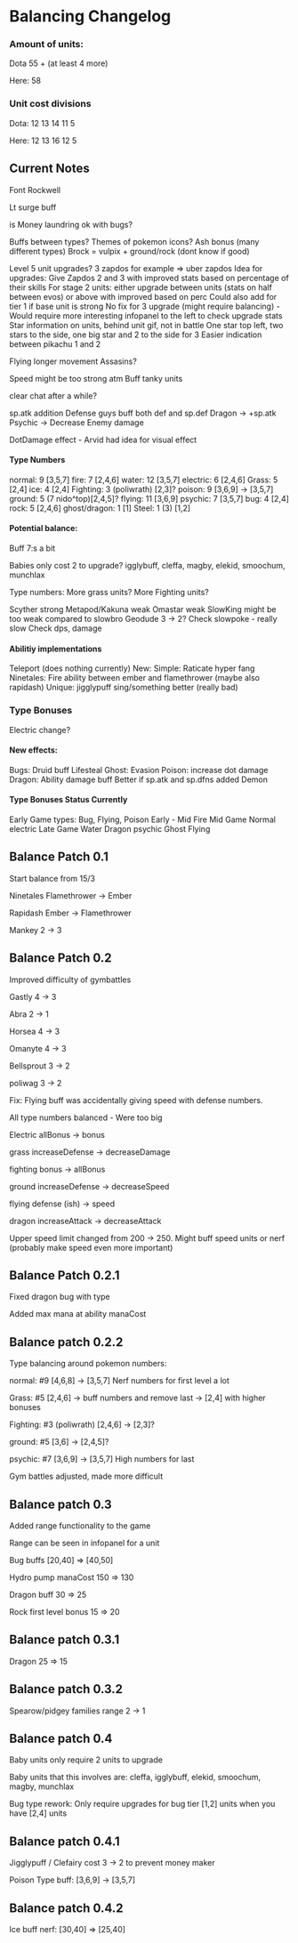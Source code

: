 # Balancing Changelog

### Amount of units:

Dota 55 + (at least 4 more)

Here: 58

### Unit cost divisions

Dota: 12 13 14 11 5

Here: 12 13 16 12 5

## Current Notes

Font Rockwell

Lt surge buff

is Money laundring ok with bugs?

Buffs between types?
  Themes of pokemon icons?
    Ash bonus (many different types)
    Brock = vulpix + ground/rock (dont know if good)

Level 5 unit upgrades?
  3 zapdos for example => uber zapdos
  Idea for upgrades: 
    Give Zapdos 2 and 3 with improved stats based on percentage of their skills
    For stage 2 units: either upgrade between units (stats on half between evos) or above with improved based on perc
      Could also add for tier 1 if base unit is strong
    No fix for 3 upgrade (might require balancing)
    -
    Would require more interesting infopanel to the left to check upgrade stats
    Star information on units, behind unit gif, not in battle
      One star top left, two stars to the side, one big star and 2 to the side for 3
      Easier indication between pikachu 1 and 2

Flying longer movement
  Assasins?

Speed might be too strong atm
    Buff tanky units

clear chat after a while?

sp.atk addition
  Defense guys buff both def and sp.def
  Dragon -> +sp.atk
  Psychic -> Decrease Enemy damage

DotDamage effect - Arvid had idea for visual effect

#### Type Numbers

normal: 9 [3,5,7]
fire: 7 [2,4,6]
water: 12 [3,5,7]
electric: 6 [2,4,6]
Grass: 5 [2,4]
ice: 4 [2,4]
Fighting: 3 (poliwrath) [2,3]?
poison: 9 [3,6,9] -> [3,5,7]
ground: 5 (7 nido^top)[2,4,5]?
flying: 11 [3,6,9]
psychic: 7 [3,5,7]
bug: 4  [2,4]
rock: 5 [2,4,6]
ghost/dragon: 1 [1]
Steel: 1 (3) [1,2]


#### Potential balance:

  Buff 7:s a bit

  Babies only cost 2 to upgrade?
    igglybuff, cleffa, magby, elekid, smoochum, munchlax

  Type numbers:
  More grass units?
  More Fighting units?

  Scyther strong
  Metapod/Kakuna weak
  Omastar weak
  SlowKing might be too weak compared to slowbro
  Geodude 3 -> 2?
  Check slowpoke - really slow
  Check dps, damage

#### Abilitiy implementations
  Teleport (does nothing currently)
  New:
    Simple: 
      Raticate hyper fang
      Ninetales: Fire ability between ember and flamethrower (maybe also rapidash)
    Unique:
      jigglypuff sing/something better (really bad)

### Type Bonuses

Electric change?

#### New effects: 
  Bugs: Druid buff
  Lifesteal
  Ghost: Evasion
  Poison: increase dot damage
  Dragon: Ability damage buff
    Better if sp.atk and sp.dfns added
  Demon

#### Type Bonuses Status Currently
  Early Game types:
      Bug, Flying, Poison
  Early - Mid
      Fire
  Mid Game
      Normal electric
  Late Game
      Water Dragon psychic Ghost
      Flying 
    

## Balance Patch 0.1

Start balance from 15/3

Ninetales Flamethrower -> Ember

Rapidash Ember -> Flamethrower

Mankey 2 -> 3

## Balance Patch 0.2

Improved difficulty of gymbattles

Gastly 4 -> 3

Abra 2 -> 1

Horsea 4 -> 3

Omanyte 4 -> 3

Bellsprout 3 -> 2

poliwag 3 -> 2

Fix: Flying buff was accidentally giving speed with defense numbers. 

All type numbers balanced - Were too big

  Electric allBonus -> bonus

  grass increaseDefense -> decreaseDamage

  fighting bonus -> allBonus 

  ground increaseDefense -> decreaseSpeed

  flying defense (ish) -> speed

  dragon increaseAttack -> decreaseAttack

Upper speed limit changed from 200 -> 250. Might buff speed units or nerf (probably make speed even more important)

## Balance Patch 0.2.1

Fixed dragon bug with type

Added max mana at ability manaCost

## Balance patch 0.2.2

Type balancing around pokemon numbers:

normal: #9 [4,6,8] -> [3,5,7] Nerf numbers for first level a lot

Grass: #5 [2,4,6] -> buff numbers and remove last -> [2,4] with higher bonuses

Fighting: #3 (poliwrath) [2,4,6] -> [2,3]?

ground: #5 [3,6] -> [2,4,5]?

psychic: #7 [3,6,9] -> [3,5,7] High numbers for last

Gym battles adjusted, made more difficult

## Balance patch 0.3

Added range functionality to the game

Range can be seen in infopanel for a unit

Bug buffs [20,40] => [40,50]

Hydro pump manaCost 150 => 130

Dragon buff 30 => 25

Rock first level bonus 15 => 20

## Balance patch 0.3.1

Dragon 25 => 15

## Balance patch 0.3.2

Spearow/pidgey families range 2 -> 1

## Balance patch 0.4

Baby units only require 2 units to upgrade

Baby units that this involves are: cleffa, igglybuff, elekid, smoochum, magby, munchlax

Bug type rework: Only require upgrades for bug tier [1,2] units when you have [2,4] units

## Balance patch 0.4.1

Jigglypuff / Clefairy cost 3 -> 2 to prevent money maker

Poison Type buff: [3,6,9] -> [3,5,7]

## Balance patch 0.4.2

Ice buff nerf: [30,40] => [25,40]